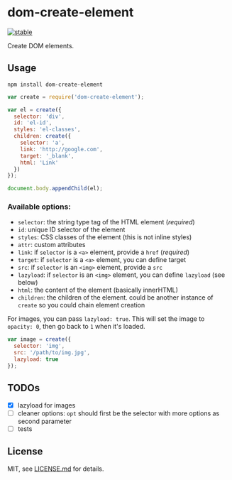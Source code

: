 # dom-create-element

[![stable](http://badges.github.io/stability-badges/dist/stable.svg)](http://github.com/badges/stability-badges)

Create DOM elements.

## Usage

`npm install dom-create-element`

```javascript
var create = require('dom-create-element');

var el = create({
  selector: 'div',
  id: 'el-id',
  styles: 'el-classes',
  children: create({
  	selector: 'a',
  	link: 'http://google.com',
  	target: '_blank',
  	html: 'Link'
  })
});

document.body.appendChild(el);
```

### Available options:

- `selector`: the string type tag of the HTML element (*required*)
- `id`: unique ID selector of the element
- `styles`: CSS classes of the element (this is not inline styles)
- `attr`: custom attributes
- `link`: if `selector` is a `<a>` element, provide a `href` (*required*)
- `target`: if `selector` is a `<a>` element, you can define target
- `src`: if `selector` is an `<img>` element, provide a `src`
- `lazyload`: if `selector` is an `<img>` element, you can define `lazyload` (see below)
- `html`: the content of the element (basically innerHTML)
- `children`: the children of the element. could be another instance of `create` so you could chain element creation

For images, you can pass `lazyload: true`.
This will set the image to `opacity: 0`, then go back to `1` when it's loaded.

```javascript
var image = create({
  selector: 'img',
  src: '/path/to/img.jpg',
  lazyload: true
});
```

## TODOs

- [x] lazyload for images
- [ ] cleaner options: `opt` should first be the selector with more options as second parameter
- [ ] tests

## License

MIT, see [LICENSE.md](http://github.com/BaptisteBriel/dom-create-element/blob/master/LICENSE.md) for details.
